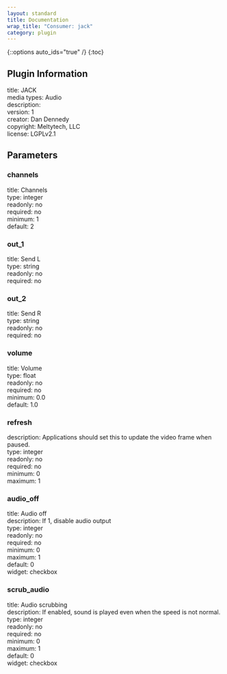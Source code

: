 ```yaml
---
layout: standard
title: Documentation
wrap_title: "Consumer: jack"
category: plugin
---
```

{::options auto_ids="true" /}
{:toc}

## Plugin Information

title: JACK  
media types:
Audio  
description:   
version: 1  
creator: Dan Dennedy  
copyright: Meltytech, LLC  
license: LGPLv2.1  

## Parameters

### channels

title: Channels    
type: integer  
readonly: no  
required: no  
minimum: 1  
default: 2  

### out_1

title: Send L    
type: string  
readonly: no  
required: no  

### out_2

title: Send R    
type: string  
readonly: no  
required: no  

### volume

title: Volume    
type: float  
readonly: no  
required: no  
minimum: 0.0  
default: 1.0  

### refresh

  
description:
Applications should set this to update the video frame when paused.  
type: integer  
readonly: no  
required: no  
minimum: 0  
maximum: 1  

### audio_off

title: Audio off    
description:
If 1, disable audio output  
type: integer  
readonly: no  
required: no  
minimum: 0  
maximum: 1  
default: 0  
widget: checkbox  

### scrub_audio

title: Audio scrubbing    
description:
If enabled, sound is played even when the speed is not normal.  
type: integer  
readonly: no  
required: no  
minimum: 0  
maximum: 1  
default: 0  
widget: checkbox  


